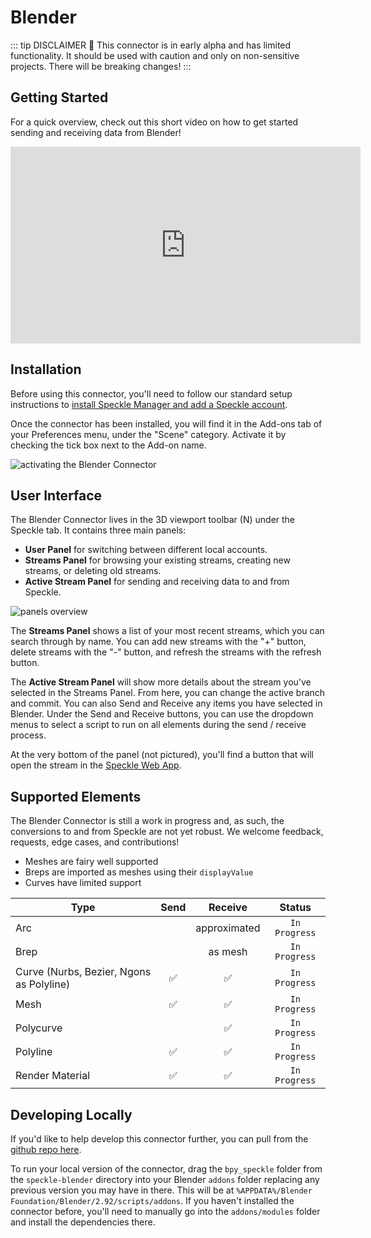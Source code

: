 # Blender

::: tip DISCLAIMER 🐉
This connector is in early alpha and has limited functionality.
It should be used with caution and only on non-sensitive projects.
There will be breaking changes!
:::

## Getting Started

For a quick overview, check out this short video on how to get started sending and receiving data from Blender!

<iframe width="560" height="315" src="https://www.youtube.com/embed/vy-i6lCdMOE" title="YouTube video player" frameborder="0" allow="accelerometer; autoplay; clipboard-write; encrypted-media; gyroscope; picture-in-picture" allowfullscreen></iframe>

## Installation

Before using this connector, you'll need to follow our standard setup instructions to [install Speckle Manager and add a Speckle account](/user/manager). 

Once the connector has been installed, you will find it in the Add-ons tab of your Preferences menu, under the "Scene" category. Activate it by checking the tick box next to the Add-on name.

![activating the Blender Connector](./img-blender/enable-addon.png)


## User Interface

The Blender Connector lives in the 3D viewport toolbar (N) under the Speckle tab. It contains three main panels: 

- **User Panel** for switching between different local accounts.
- **Streams Panel** for browsing your existing streams, creating new streams, or deleting old streams.
- **Active Stream Panel** for sending and receiving data to and from Speckle.

![panels overview](./img-blender/sidebar-menu.png)

The **Streams Panel** shows a list of your most recent streams, which you can search through by name. You can add new streams with the "+" button, delete streams with the "-" button, and refresh the streams with the refresh button.

The **Active Stream Panel** will show more details about the stream you've selected in the Streams Panel. From here, you can change the active branch and commit. You can also Send and Receive any items you have selected in Blender. Under the Send and Receive buttons, you can use the dropdown menus to select a script to run on all elements during the send / receive process.

At the very bottom of the panel (not pictured), you'll find a button that will open the stream in the [Speckle Web App](/user/web).

## Supported Elements

The Blender Connector is still a work in progress and, as such, the conversions to and from Speckle are not yet robust. We welcome feedback, requests, edge cases, and contributions!

- Meshes are fairy well supported
- Breps are imported as meshes using their `displayValue`
- Curves have limited support

| Type                                     | Send | Receive      | Status        |
| ---------------------------------------- | :--: | :----------: | :-----------: |
| Arc                                      |      | approximated | `In Progress` |
| Brep                                     |      | as mesh      | `In Progress` |
| Curve (Nurbs, Bezier, Ngons as Polyline) | ✅    | ✅            | `In Progress` |
| Mesh                                     | ✅    | ✅            | `In Progress` |
| Polycurve                                |      | ✅            | `In Progress` |
| Polyline                                 | ✅    | ✅            | `In Progress` |
| Render Material                          | ✅    | ✅            | `In Progress` |


## Developing Locally

If you'd like to help develop this connector further, you can pull from the [github repo here](https://github.com/specklesystems/speckle-blender). 

To run your local version of the connector, drag the `bpy_speckle` folder from the `speckle-blender` directory into your Blender `addons` folder replacing any previous version you may have in there. This will be at `%APPDATA%/Blender Foundation/Blender/2.92/scripts/addons`. If you haven't installed the connector before, you'll need to manually go into the `addons/modules` folder and install the dependencies there. 